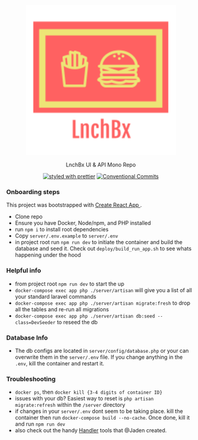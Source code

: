 <p align="center">
  <a href="https://github.com/actovos-consulting-group/LnchBx/"><img src="./client/src/assets/images/lnchbx-logo.png" width="400" alt="Lnchbx Logo"></a>
</p>

<p align="center">
   LnchBx UI & API Mono Repo
</p>

<p align="center">
  <a href="#badge"><img src="https://img.shields.io/badge/styled_with-prettier-ff69b4.svg" alt="styled with prettier"></a>
  <a href="#badge"><img src="https://img.shields.io/badge/Conventional%20Commits-1.0.0-yellow.svg" alt="Conventional Commits"></a>
</p>

### Onboarding steps

This project was bootstrapped with <a href="https://github.com/facebook/create-react-app" alt="Create React App">Create React App </a>.

- Clone repo
- Ensure you have Docker, Node/npm, and PHP installed
- run `npm i` to install root dependencies
- Copy `server/.env.example` to `server/.env`
- in project root run `npm run dev` to initiate the container and build the database and seed it. Check out `deploy/build_run_app.sh` to see whats happening under the hood

### Helpful info

- from project root `npm run dev` to start the up
- `docker-compose exec app php ./server/artisan` will give you a list of all your standard laravel commands
- `docker-compose exec app php ./server/artisan migrate:fresh` to drop all the tables and re-run all migrations
- `docker-compose exec app php ./server/artisan db:seed --class=DevSeeder` to reseed the db

### Database Info

- The db configs are located in `server/config/database.php` or your can overwrite them in the `server/.env` file. If you change anything in the `.env`, kill the container and restart it.

### Troubleshooting

- `docker ps`, then `docker kill {3-4 digits of container ID}`
- issues with your db? Easiest way to reset is `php artisan migrate:refresh` within the `/server` directory
- if changes in your `server/.env` dont seem to be taking place. kill the container then run `docker-compose build --no-cache`. Once done, kill it and run `npm run dev`
- also check out the handy <a href="https://github.com/jlemm45/handler">Handler</a> tools that @Jaden created.
